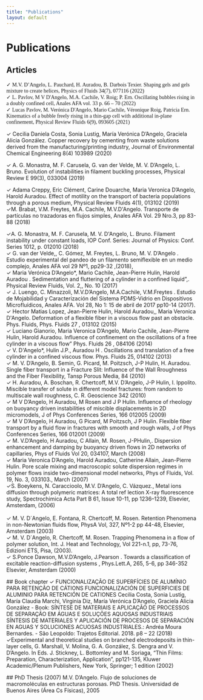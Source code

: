 ```yaml
---
title: "Publications"
layout: default
---
```


# Publications
## Articles
<p style="font-family:Papyrus; font-size:1em;text-align-last: left;">
<p style="font-family:Papyrus; font-size:1em;text-align-last: left;">
✓ M.V. D’Angelo, L. Pauchard, H. Auradou, B. Darbois Texier. Shaping gels and gels mixture to create helices, Physics of Fluids 34(7), 077116 (2022) <br>
✓ L. Pavlov, M V D'Angelo, M.A. Cachile, V. Roig; P. Ern. Oscillating bubbles rising in a doubly confined cell,  Anales AFA vol. 33 p. 66 – 70 (2022) <br>
✓ Lucas Pavlov, M. Verónica D'Angelo, Mario Cachile, Véronique Roig, Patricia Ern. Kinematics of a bubble freely rising in a thin-gap cell with additional in-plane confinement,  Physical Review Fluids 6(9), 093605 (2021)<br>

✓ Cecilia Daniela Costa, Sonia Lustig, María Verónica D’Angelo, Graciela Alicia González. Copper recovery by cementing from waste solutions derived from the manufacturing/printing industry, Journal of Environmental Chemical Engineering 8(4) 103989 (2020) <br>

✓ A. G. Monastra, M. F. Carusela, G. van der Velde, M. V. D’Angelo, L. Bruno. Evolution of instabilities in filament buckling processes, Physical Review E 99(3), 033004 (2019) <br>

✓ Adama Creppy, Eric Clément, Carine Douarche, Maria Veronica D’Angelo, Harold Auradou. Effect of motility on the transport of bacteria populations through a porous medium, Physical Review Fluids 4(1), 013102 (2019) <br>
✓M. Brabat, V.M. Freytes, M.A. Cachile, M.V.D'Angelo. Transporte de partículas no trazadoras en flujos simples, Anales AFA Vol. 29 Nro.3, pp  83-88 (2018)<br>

✓A. G. Monastra, M. F. Carusela, M. V. D'Angelo, L. Bruno. Filament instability under constant loads, IOP Conf. Series: Journal of Physics: Conf. Series 1012, p. 012010 (2018) <br>
✓ G. van der Velde,, C. Gómez, M. Freytes, L. Bruno, M. V. D’Angelo . Estudio experimental del pandeo de un filamento semiflexible en un medio complejo, Anales AFA vol 29 Nº1, pp29-32 ,(2018),<br>
✓ Maria Verónica D’Angelo*, Mario Cachile, Jean-Pierre Hulin, Harold Auradou . Sedimentation and fluttering of a cylinder in a confined liquid”,. Physical Review Fluids, Vol. 2,, No. 10 (2017)<br>
✓ J. Luengo, C. Minazzoli, M.V.D’Angelo, M.A.Cachile, V.M.Freytes . Estudio de Mojabilidad y Caracterización del Sistema PDMS-Vidrio en Dispositivos Microfluídicos, Anales AFA. Vol 28, No 1: 15 de abril de 2017  pp10-14 (2017). <br>
✓ Hector Matias Lopez, Jean-Pierre Hulin, Harold Auradou,, Maria Veronica D'Angelo. Deformation of a flexible fiber in a viscous flow past an obstacle. Phys. Fluids, Phys. Fluids 27 , 013102 (2015) <br>
✓ Luciano Gianorio, Maria Veronica D’Angelo, Mario Cachile, Jean-Pierre Hulin, Harold Auradou. Influence of confinement on the oscillations of a free cylinder in a viscous flow” Phys. Fluids 26 , 084106 (2014) <br>
✓ V. D'Angelo*, Hulin J.P.,  Auradou H . Oscillations and translation of a free cylinder in a confined viscous flow. Phys. Fluids 25, 014102 (2013)<br>
✓ M. V. D’Angelo, B. Semin, G. Picard, M. Poitzsch, J-P Hulin, H. Auradou. Single fiber transport in a Fracture Slit: Influence of the Wall Rroughness and the Fiber Flexibility, Tansp Porous Media, 84 (2010) <br>
✓ H. Auradou, A. Boschan, R. Chertcoff, M.V. D’Angelo, J-P Hulin, I. Ippolito. Miscible transfer of solute in different model fractures: from random to multiscale wall roughness, C. R. Geoscience 342 (2010)<br>
✓ M V D’Angelo, H Auradou, M Rosen and J P Hulin. Influence of rheology on buoyancy driven instabilities of miscible displacements in 2D micromodels, J of Phys Conferences Series, 166  012005 (2009) <br>
✓ M V D’Angelo, H Auradou, G Picard, M Poitzsch, J P Hulin. Flexible fiber transport by a fluid flow in fractures with smooth and rough walls, J of Phys Conferences Series, 166 012001 (2009) <br>
✓ M. V.D’Angelo, H Auradou, C Allain, M. Rosen,  J-PHulin,. Dispersion enhancement and damping by buoyancy driven flows in 2D networks of capillaries, Phys of Fluids Vol 20, 034107,  March (2008) <br>
✓ Maria Veronica D’Angelo, Harold Auradou, Catherine Allain, Jean-Pierre Hulin. Pore scale mixing and macroscopic solute dispersion regimes in polymer flows inside two-dimensional model networks, Phys of Fluids, Vol. 19, No. 3, 033103., March (2007) <br>
✓S. Boeykens, N. Caraccioolo, M.V. D’Angelo, C. Vázquez., Metal ions diffusion through polymeric matrices: A total ref lection X-ray fluorescence study, Spectrochimica Acta Part B 61, Issue 10-11, pp 1236–1239, Elsevier, Amsterdam, (2006) <br>  
✓  M. V. D´Angelo, E. Fontana, R. Chertcoff, M. Rosen. Retention Phenomena in non-Newtonian fluids flow, PhysA Vol, 327, Nº1-2 pp 44-48, Elsevier, Amsterdam (2003) <br>
✓ M. V. D´Angelo, R. Chertcoff, M. Rosen. Trapping Phenomena in a flow of polymer solution, Int. J. Heat and Technology, Vol 221-n.1, pp, 73-76, Edizioni ETS, Pisa, (2003). <br>
✓ S.Ponce Dawson, M.V.D’Angelo, J.Pearson . Towards a classification of excitable reaction-diffusion systems , Phys.Lett.A, 265, 5-6, pp 346-352 Elsevier, Amsterdam (2000)<br>

</p>
## Book chapter
✓ FUNCIONALIZAÇÃO DE SUPERFÍCIES DE ALUMÍNIO PARA RETENÇÃO DE CÁTIONS FUNCIONALIZACIÓN DE SUPERFICIES DE ALUMINIO PARA RETENCIÓN DE CATIONES Cecilia Costa, Sonia Lustig, María Claudia Marchi, Virginia Diz, María Verónica D’Angelo, Graciela Alicia González - Book: SÍNTESE DE MATERIAIS E APLICAÇÃO DE PROCESSOS DE SEPARAÇÃO EM ÁGUAS E SOLUÇÕES AQUOSAS INDUSTRIAIS SÍNTESIS DE MATERIALES Y APLICACIÓN DE PROCESOS DE SEPARACIÓN EN AGUAS Y SOLUCIONES ACUOSAS INDUSTRIALES.: Andréa Moura Bernardes. - São Leopoldo: Trajetos Editorial. 2018. p8 – 22 (2018)<br>
✓Experimental and theoretical studies on branched electrodeposits in thin-layer cells, G. Marshall, V. Molina, G. A. González, S. Dengra and V. D’Angelo. In Eds. J. Stickney, L. Bottomley and M. Soriaga, “Thin Films: Preparation, Characterization, Application”, pp121-135, Kluwer Academic/Plenum Publishers, New York, Springer; 1 edition (2002)<br>

</p>
## PhD Thesis (2007)
M.V. D’Angelo. Flujo de soluciones de macromoléculas en estructuras porosas.
PhD Thesis.  Universidad de Buenos Aires (Área Cs Físicas), 2005




